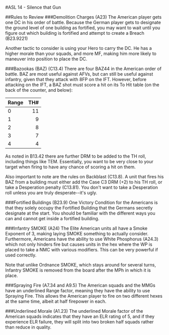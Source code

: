 #ASL 14 - Silence that Gun

##Rules to Review
###Demolition Charges (A23)
The American player gets one DC in his order of battle. Because the German player gets to designate the ground level of one building as fortified, you may want to wait until you figure out which building is fortified and attempt to create a Breach (B23.9221)

Another tactic to consider is using your Hero to carry the DC. He has a higher morale than your squads, and more MF, making him more likely to maneuver into position to place the DC.

###Bazookas (BAZ) (C13.4)
There are four BAZ44 in the American order of battle. BAZ are most useful against AFVs, but can still be useful against infantry, given that they attack with 8FP on the IFT. However, before attacking on the IFT, a BAZ shot must score a hit on its To Hit table (on the back of the counter, and below):

| Range | TH# |
|:------|----:|
|0      |   11|   
|1      |    9|
|2      |    8|
|3      |    7|
|4      |    4|

As noted in B13.42 there are further DRM to be added to the TH roll, including things like TEM. Essentially, you want to be very close to your target when firing to have any chance of scoring a hit on them.

Also important to note are the rules on Backblast (C13.8). A unit that fires his BAZ from a building must either add the Case C3 DRM (+2) to his TH roll, or take a Desperation penalty (C13.81). You don't want to take a Desperation roll unless you are truly desperate--it's ugly.

###Fortified Buildings (B23.9)
One Victory Condition for the Americans is that they solely occupy the Fortified Building that the Germans secretly designate at the start. You should be familiar with the different ways you can and cannot get inside a fortified building.

###Infantry SMOKE (A24)
The Elite American units all have a Smoke Exponent of 3, making laying SMOKE something to actually consider. Furthermore, Americans have the ability to use White Phosphorus (A24.3) which not only hinders fire but causes units in the hex where the WP is placed to take a NMC with various modifiers. This can be very powerful if used correctly.

Note that unlike Ordnance SMOKE, which stays around for several turns, Infantry SMOKE is removed from the board after the MPh in which it is place.

###Spraying Fire (A7.34 and A9.5)
The American squads and the MMGs have an underlined Range factor, meaning they have the ability to use Spraying Fire. This allows the American player to fire on two different hexes at the same time, albeit at half firepower in each.

###Underlined Morale (A1.23)
The underlined Morale factor of the American squads indicates that they have an ELR rating of 5, and if they experience ELR failure, they will split into two broken half squads rather than reduce in quality.